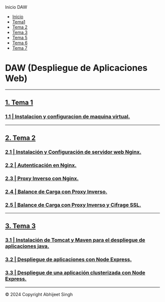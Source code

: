   Inicio DAW  

*   [Inicio](#)
*   [Tema1](./Temario/Tema1.html)
*   [Tema 2](./Temario/Tema2.html)
*   [Tema 3](./Temario/Tema3.html)
*   [Tema 5](./Temario/Tema5.html)
*   [Tema 6](./Temario/Tema6.html)
*   [Tema 7](./Temario/Tema7.html)

DAW (Despliegue de Aplicaciones Web)
====================================

* * *

[1\. Tema 1](Temario/Tema1.html)
--------------------------------

### [1.1 | Instalacion y configuracion de maquina virtual.](./Temario/Tema1.html)

* * *

[2\. Tema 2](Temario/Tema2.html)
--------------------------------

### [2.1 | Instalación y Configuración de servidor web Nginx.](./Temario/Tema2-2.1.html)

### [2.2 | Autenticación en Nginx.](./Temario/Tema2-2.2.html)

### [2.3 | Proxy Inverso con Nginx.](./Temario/Tema2-2.3.html)

### [2.4 | Balance de Carga con Proxy Inverso.](./Temario/Tema2-2.4.html)

### [2.5 | Balance de Carga con Proxy Inverso y Cifrage SSL.](./Temario/Tema2-2.5.html)

* * *

[3\. Tema 3](Temario/Tema3.html)
--------------------------------

### [3.1 | Instalación de Tomcat y Maven para el despliegue de aplicaciones java.](./Temario/Tema3-3.1.html)

### [3.2 | Despliegue de aplicaciones con Node Express.](./Temario/Tema3-3.2.html)

### [3.3 | Despliegue de una aplicación clusterizada con Node Express.](./Temario/Tema3-3.3.html)

* * *

© 2024 Copyright Abhijeet Singh[](https://github.com/iamabhijeet2003)
